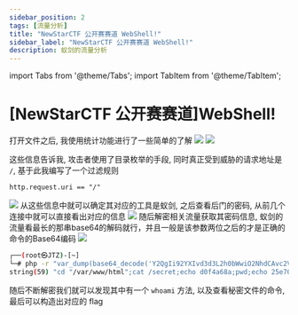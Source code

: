 ```yaml
---
sidebar_position: 2
tags: [流量分析]
title: "NewStarCTF 公开赛赛道 WebShell!"
sidebar_label: "NewStarCTF 公开赛赛道 WebShell!"
description: 蚁剑的流量分析
---
```

import Tabs from '@theme/Tabs';
import TabItem from '@theme/TabItem';

# [NewStarCTF 公开赛赛道]WebShell!
打开文件之后, 我使用统计功能进行了一些简单的了解
<Tabs>
  <TabItem value="part1" label="请求状态图" default>
    ![](https://raw.githubusercontent.com/JTZ-a/Image/main/img/20240411170818.png)
  </TabItem>
  <TabItem value="part2" label="HTTP 请求">
    ![](https://raw.githubusercontent.com/JTZ-a/Image/main/img/20240411170842.png)
  </TabItem>
</Tabs>

这些信息告诉我, 攻击者使用了目录枚举的手段, 同时真正受到威胁的请求地址是 `/`, 基于此我编写了一个过滤规则

```txt
http.request.uri == "/"
```
![](https://raw.githubusercontent.com/JTZ-a/Image/main/img/20240411171035.png)
从这些信息中就可以确定其对应的工具是蚁剑, 之后查看后门的密码, 从前几个连接中就可以直接看出对应的信息
![](https://raw.githubusercontent.com/JTZ-a/Image/main/img/20240411172848.png)
随后解密相关流量获取其密码信息, 蚁剑的流量看最长的那串base64的解码就行，并且一般是该参数两位之后的才是正确的命令的Base64编码
![](https://raw.githubusercontent.com/JTZ-a/Image/main/img/20240411175726.png)
```bash
┌──(root㉿JTZ)-[~]
└─# php -r "var_dump(base64_decode('Y2QgIi92YXIvd3d3L2h0bWwiO2NhdCAvc2VjcmV0O2VjaG8gZDBmNGE2OGE7cHdkO2VjaG8gMjVlNzA='));"
string(59) "cd "/var/www/html";cat /secret;echo d0f4a68a;pwd;echo 25e70"
```
随后不断解密我们就可以发现其中有一个 `whoami` 方法, 以及查看秘密文件的命令, 最后可以构造出对应的 flag
